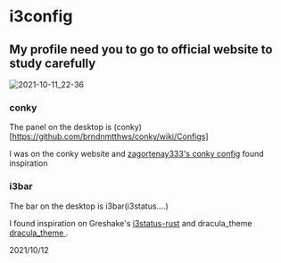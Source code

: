 # i3config
## My profile need you to go to official website to study carefully
![2021-10-11_22-36](https://user-images.githubusercontent.com/44738145/136876460-bd4b7002-231b-4843-bab9-6d933bf4286e.png)

### conky

The panel on the desktop is (conky)[https://github.com/brndnmtthws/conky/wiki/Configs]

I was on the conky website and [zagortenay333's conky config](https://github.com/zagortenay333/conky_themes) found inspiration

### i3bar
The bar on the desktop is i3bar(i3status....)

I found inspiration on Greshake's [i3status-rust](https://github.com/greshake/i3status-rust) and dracula_theme [dracula_theme ](https://draculatheme.com/).



2021/10/12
